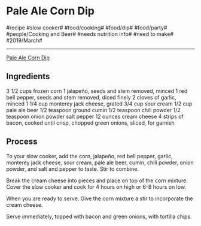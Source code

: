 # Pale Ale Corn Dip
#recipe #slow cooker# #food/cooking# #food/dip# #food/party# #people/Cooking and Beer# #needs nutrition info# #need to make# #2019/March#
- - - -
[Pale Ale Corn Dip](http://www.cookingandbeer.com/2014/08/slow-cooker-pale-ale-corn-dip/)

## Ingredients
3 1/2 cups frozen corn
1 jalapeño, seeds and stem removed, minced
1 red bell pepper, seeds and stem removed, diced finely
2 cloves of garlic, minced
1 1/4 cup monterey jack cheese, grated
3/4 cup sour cream
1/2 cup pale ale beer
1/2 teaspoon ground cumin
1/2 teaspoon chili powder
1/2 teaspoon onion powder
salt
pepper
12 ounces cream cheese
4 strips of bacon, cooked until crisp, chopped
green onions, sliced, for garnish

## Process
To your slow cooker, add the corn, jalapeño, red bell pepper, garlic, monterey jack cheese, sour cream, pale ale beer, cumin, chili powder, onion powder, and salt and pepper to taste. Stir to combine.

Break the cream cheese into pieces and place on top of the corn mixture. 
Cover the slow cooker and cook for 4 hours on high or 6-8 hours on low.

When you are ready to serve. Give the corn mixture a stir to incorporate the cream cheese.

Serve immediately, topped with bacon and green onions, with tortilla chips.
